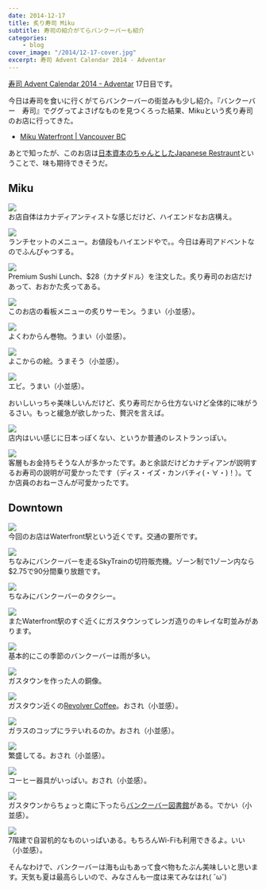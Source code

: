 ```yaml
---
date: 2014-12-17
title: 炙り寿司 Miku
subtitle: 寿司の紹介がてらバンクーバーも紹介
categories: 
    - blog
cover_image: "/2014/12-17-cover.jpg"
excerpt: 寿司 Advent Calendar 2014 - Adventar
---
```


[寿司 Advent Calendar 2014 - Adventar](http://www.adventar.org/calendars/514) 17日目です。

今日は寿司を食いに行くがてらバンクーバーの街並みも少し紹介。『バンクーバー　寿司』でググってよさげなものを見つくろった結果、Mikuという炙り寿司のお店に行ってきた。

+ [Miku Waterfront | Vancouver BC](http://mikurestaurant.com/)

あとで知ったが、このお店は[日本資本のちゃんとしたJapanese Restraunt](http://vancouver.keizai.biz/headline/404/)ということで、味も期待できそうだ。

## Miku

![](/mol/images/2014/sushi/sushi00.jpg)  
お店自体はカナディアンティストな感じだけど、ハイエンドなお店構え。

![](/mol/images/2014/sushi/sushi-menu.jpg)  
ランチセットのメニュー。お値段もハイエンドやで。。今日は寿司アドベントなのでふんぴゃつする。

![](/mol/images/2014/sushi/sushi01.jpg)  
Premium Sushi Lunch、$28（カナダドル）を注文した。炙り寿司のお店だけあって、おおかた炙ってある。

![](/mol/images/2014/sushi/sushi02.jpg)  
このお店の看板メニューの炙りサーモン。うまい（小並感）。

![](/mol/images/2014/sushi/sushi03.jpg)  
よくわからん巻物。うまい（小並感）。

![](/mol/images/2014/sushi/sushi04.jpg)  
よこからの絵。うまそう（小並感）。

![](/mol/images/2014/sushi/sushi05.jpg)  
エビ。うまい（小並感）。

おいしいっちゃ美味しいんだけど、炙り寿司だから仕方ないけど全体的に味がうるさい。もっと緩急が欲しかった、贅沢を言えば。

![](/mol/images/2014/sushi/sushi06.jpg)  
店内はいい感じに日本っぽくない、というか普通のレストランっぽい。

![](/mol/images/2014/sushi/sushi07.jpg)  
客層もお金持ちそうな人が多かったです。あと余談だけどカナディアンが説明するお寿司の説明が可愛かったです（ディス・イズ・カンバチィ(・∀・)！）。てか店員のおねーさんが可愛かったです。

## Downtown

![](/mol/images/2014/sushi/waterfront.jpg)  
今回のお店はWaterfront駅という近くです。交通の要所です。

![](/mol/images/2014/sushi/skytrain.jpg)  
ちなみにバンクーバーを走るSkyTrainの切符販売機。ゾーン制で1ゾーン内なら$2.75で90分間乗り放題です。

![](/mol/images/2014/sushi/taxi.jpg)  
ちなみにバンクーバーのタクシー。

![](/mol/images/2014/sushi/gas01.jpg)  
またWaterfront駅のすぐ近くにガスタウンってレンガ造りのキレイな町並みがあります。

![](/mol/images/2014/sushi/gas02.jpg)  
基本的にこの季節のバンクーバーは雨が多い。

![](/mol/images/2014/sushi/gas03.jpg)  
ガスタウンを作った人の銅像。

![](/mol/images/2014/sushi/rev03.jpg)  
ガスタウン近くの[Revolver Coffee](http://revolvercoffee.ca/home/)。おされ（小並感）。

![](/mol/images/2014/sushi/rev02.jpg)  
ガラスのコップにラテいれるのか。おされ（小並感）。

![](/mol/images/2014/sushi/rev04.jpg)  
繁盛してる。おされ（小並感）。

![](/mol/images/2014/sushi/rev01.jpg)  
コーヒー器具がいっぱい。おされ（小並感）。

![](/mol/images/2014/sushi/vpl.jpg)  
ガスタウンからちょっと南に下ったら[バンクーバー図書館](http://www.vpl.ca/)がある。でかい（小並感）。

![](/mol/images/2014/sushi/vpl2.jpg)  
7階建で自習机的なものいっぱいある。もちろんWi-Fiも利用できるよ。いい（小並感）。

そんなわけで、バンクーバーは海も山もあって食べ物もたぶん美味しいと思います。天気も夏は最高らしいので、みなさんも一度は来てみなはれ( ˘ω˘)
